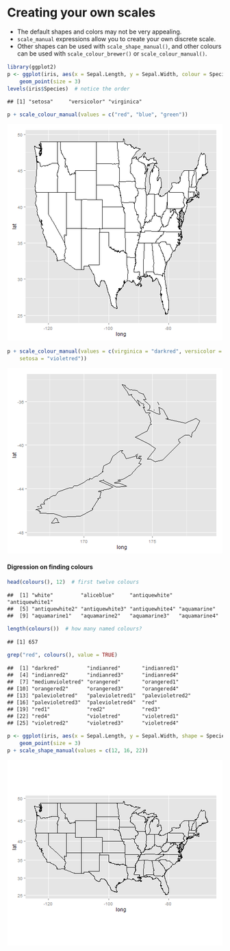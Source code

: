 Creating your own scales
========================================================

- The default shapes and colors may not be very appealing. 
- `scale_manual` expressions allow you to create your own discrete scale.
- Other shapes can be used with `scale_shape_manual()`, and other colours can be used with `scale_colour_brewer()` or `scale_colour_manual()`.



```r
library(ggplot2)
p <- ggplot(iris, aes(x = Sepal.Length, y = Sepal.Width, colour = Species)) + 
    geom_point(size = 3)
levels(iris$Species)  # notice the order
```

```
## [1] "setosa"     "versicolor" "virginica"
```

```r
p + scale_colour_manual(values = c("red", "blue", "green"))
```

![plot of chunk unnamed-chunk-1](figure/unnamed-chunk-11.png) 

```r
p + scale_colour_manual(values = c(virginica = "darkred", versicolor = "orangered2", 
    setosa = "violetred"))
```

![plot of chunk unnamed-chunk-1](figure/unnamed-chunk-12.png) 

#### Digression on finding colours


```r
head(colours(), 12)  # first twelve colours
```

```
##  [1] "white"         "aliceblue"     "antiquewhite"  "antiquewhite1"
##  [5] "antiquewhite2" "antiquewhite3" "antiquewhite4" "aquamarine"   
##  [9] "aquamarine1"   "aquamarine2"   "aquamarine3"   "aquamarine4"
```

```r
length(colours())  # how many named colours?
```

```
## [1] 657
```

```r
grep("red", colours(), value = TRUE)
```

```
##  [1] "darkred"         "indianred"       "indianred1"     
##  [4] "indianred2"      "indianred3"      "indianred4"     
##  [7] "mediumvioletred" "orangered"       "orangered1"     
## [10] "orangered2"      "orangered3"      "orangered4"     
## [13] "palevioletred"   "palevioletred1"  "palevioletred2" 
## [16] "palevioletred3"  "palevioletred4"  "red"            
## [19] "red1"            "red2"            "red3"           
## [22] "red4"            "violetred"       "violetred1"     
## [25] "violetred2"      "violetred3"      "violetred4"
```




```r
p <- ggplot(iris, aes(x = Sepal.Length, y = Sepal.Width, shape = Species)) + 
    geom_point(size = 3)
p + scale_shape_manual(values = c(12, 16, 22))
```

![plot of chunk unnamed-chunk-3](figure/unnamed-chunk-3.png) 

